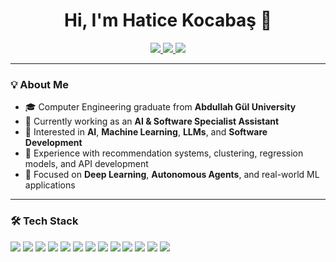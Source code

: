 <h1 align="center">Hi, I'm Hatice Kocabaş 👋</h1>

<p align="center">
  <a href="https://hatice-kocabas.github.io/" target="_blank">
    <img src="https://img.shields.io/badge/Portfolio-000?style=for-the-badge&logo=vercel&logoColor=white" />
  </a>
  <a href="mailto:haticekcbas@gmail.com">
    <img src="https://img.shields.io/badge/E--mail-D14836?style=for-the-badge&logo=gmail&logoColor=white" />
  </a>
  <a href="https://www.linkedin.com/in/haticekocabas/" target="_blank">
    <img src="https://img.shields.io/badge/LinkedIn-0077B5?style=for-the-badge&logo=linkedin&logoColor=white" />
  </a>
</p>

---

### 💡 About Me
- 🎓 Computer Engineering graduate from **Abdullah Gül University**  
- 💼 Currently working as an **AI & Software Specialist Assistant**  
- 🤖 Interested in **AI**, **Machine Learning**, **LLMs**, and **Software Development**  
- 🧪 Experience with recommendation systems, clustering, regression models, and API development  
- 🚀 Focused on **Deep Learning**, **Autonomous Agents**, and real-world ML applications  

---

### 🛠️ Tech Stack

<p>
  <img src="https://img.shields.io/badge/Python-3776AB?style=flat-square&logo=python&logoColor=white" />
  <img src="https://img.shields.io/badge/PyTorch-EE4C2C?style=flat-square&logo=pytorch&logoColor=white" />
  <img src="https://img.shields.io/badge/FastAPI-009688?style=flat-square&logo=fastapi&logoColor=white" />
  <img src="https://img.shields.io/badge/Docker-2496ED?style=flat-square&logo=docker&logoColor=white" />
  <img src="https://img.shields.io/badge/SQL-336791?style=flat-square&logo=postgresql&logoColor=white" />
  <img src="https://img.shields.io/badge/MySQL-4479A1?style=flat-square&logo=mysql&logoColor=white" />
  <img src="https://img.shields.io/badge/MSSQL-CC2927?style=flat-square&logo=microsoft-sql-server&logoColor=white" />
  <img src="https://img.shields.io/badge/scikit--learn-F7931E?style=flat-square&logo=scikit-learn&logoColor=white" />
  <img src="https://img.shields.io/badge/Matplotlib-11557C?style=flat-square&logo=matplotlib&logoColor=white" />
  <img src="https://img.shields.io/badge/React-20232A?style=flat-square&logo=react&logoColor=61DAFB" />
  <img src="https://img.shields.io/badge/Java-007396?style=flat-square&logo=java&logoColor=white" />
  <img src="https://img.shields.io/badge/LLMs-FF5A5F?style=flat-square&logo=openai&logoColor=white" />
  <img src="https://img.shields.io/badge/Agents-1E90FF?style=flat-square" />
</p>
